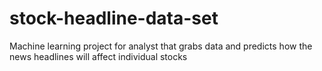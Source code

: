 # stock-headline-data-set
Machine learning project for analyst that grabs data and predicts how the news headlines will affect individual stocks
